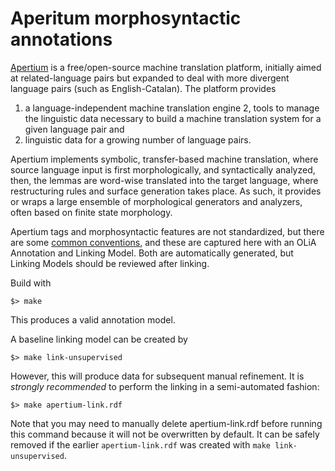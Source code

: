# Aperitum morphosyntactic annotations

[Apertium](https://www.apertium.org) is a free/open-source machine translation platform, initially aimed at related-language pairs but expanded to deal with more divergent language pairs (such as English-Catalan). The platform provides

1. a language-independent machine translation engine
2, tools to manage the linguistic data necessary to build a machine translation system for a given language pair and
3. linguistic data for a growing number of language pairs.

Apertium implements symbolic, transfer-based machine translation, where source language input is first morphologically, and syntactically analyzed, then, the lemmas are word-wise translated into the target language, where restructuring rules and surface generation takes place. As such, it provides or wraps a large ensemble of morphological generators and analyzers, often based on finite state morphology.

Apertium tags and morphosyntactic features are not standardized, but there are some [common conventions](https://wiki.apertium.org/wiki/List_of_symbols), and these are captured here with an OLiA Annotation and Linking Model. Both are automatically generated, but Linking Models should be reviewed after linking.

Build with

	$> make

This produces a valid annotation model.

A baseline linking model can be created by 

	$> make link-unsupervised

However, this will produce data for subsequent manual refinement. It is *strongly recommended* to perform the linking in a semi-automated fashion:

	$> make apertium-link.rdf

Note that you may need to manually delete apertium-link.rdf before running this command because it will not be overwritten by default. It can be safely removed if the earlier `apertium-link.rdf` was created with `make link-unsupervised`.